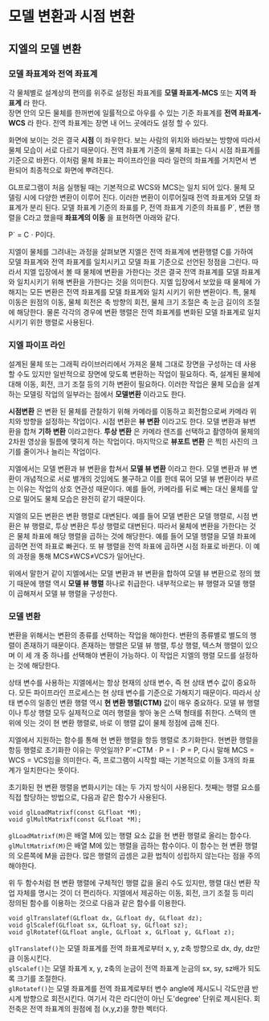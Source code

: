 # 모델 변환과 시점 변환

## 지엘의 모델 변환

### 모델 좌표계와 전역 좌표계

각 물체별로 설계상의 편의를 위주로 설정된 좌표계를 **모델 좌표계-MCS** 또는 **지역 좌표계** 라 한다.  
장면 안의 모든 물체를 한꺼번에 일률적으로 아우를 수 있는 기준 좌표계를 **전역 좌표계-WCS** 라 한다. 전역 좌표계는 장면 내 어느 곳에라도 설정 할 수 있다.

화면에 보이는 것은 결국 **시점** 이 좌우한다. 보는 사람의 위치와 바라보는 방향에 따라서 물체 모습이 서로 다르기 때문이다. 전역 좌표계 기준의 물체 좌표는 다시 시점 좌표계를 기준으로 바뀐다. 이처럼 물체 좌표는 파이프라인을 따라 일련의 좌표계를 거치면서 변환되어 최종적으로 화면에 뿌려진다.

GL프로그램이 처음 실행될 때는 기본적으로 WCS와 MCS는 일치 되어 있다. 물체 모델링 시에 다양한 변환이 이루어 진다. 이러한 변환이 이루어질때 전역 좌표계와 모델 좌표계가 분리 된다. 모델 좌표계 기준의 좌표를 P, 전역 좌표계 기준의 좌표를 P´, 변환 행렬을 C라고 했을때 **좌표계의 이동** 을 표현하면 아래와 같다.  

P´ = CㆍP이다.

지엘이 물체를 그려내는 과정을 살펴보면 지엘은 전역 좌표계에 변환행렬 C를 가하여 모델 좌표계와 전역 좌표계를 일치시키고 모델 좌표 기준으로 선언된 정점을 그린다. 따라서 지엘 입장에서 볼 때 물체에 변환을 가한다는 것은 결국 전역 좌표계를 모델 좌표계와 일치시키기 위해 변환을 가한다는 것을 의미한다. 지엘 입장에서 보았을 때 물체에 가해지는 모든 변환은 전역 좌표계를 모델 좌표계와 일치 시키기 위한 변환이다. 특, 물체 이동은 원점의 이동, 물체 회전은 축 방향의 회전, 물체 크기 조절은 축 눈금 길이의 조절에 해당한다. 물론 각각의 경우에 변환 행렬은 전역 좌표계를 변화된 모델 좌표계로 일치시키기 위한 행렬로 사용된다.

### 지엘 파이프 라인

설계된 물체 또는 그래픽 라이브러리에서 가져온 물체 그대로 장면을 구성하는 데 사용할 수도 있지만 일반적으로 장면에 맞도록 변환하는 작업이 필요하다. 즉, 설계된 물체에 대해 이동, 회전, 크기 조절 등의 기하 변환이 필요하다. 이러한 작업은 물체 모습을 설계하는 모델링 작업의 일부라는 점에서 **모델변환** 이라고도 한다.

**시점변환** 은 변환 된 물체를 관찰하기 위해 카메라를 이동하고 회전함으로써 카메라 위치와 방향을 설정하는 작업이다. 시점 변환은 **뷰 변환** 이라고도 한다.  모델 변환과 뷰변환을 합쳐 **기하 변환** 이라고한다. **투상 변환** 은 카메라 렌즈를 선택하고 촬영하여 물체의 2차원 영상을 필름에 맺히게 하는 작업이다. 마지막으로 **뷰포트 변환** 은 찍힌 사진의 크기를 줄이거나 늘리는 작업이다.

지엘에서는 모델 변환과 뷰 변환을 합쳐서 **모델 뷰 변환** 이라고 한다. 모델 변환과 뷰 변환이 개념적으로 서로 별개의 것임에도 불구하고 이를 한데 묶어 모델 뷰 변환이라 부르는 이유는 작업의 상호 연관성 때문이다. 예를 들어, 카메라를 뒤로 빼는 대신 물체를 앞으로 밀어도 물체 모습은 완전히 같기 때문이다.

지엘의 모든 변환은 변환 행렬로 대변된다. 예를 들어 모델 변환은 모델 행렬로, 시점 변환은 뷰 행렬로, 투상 변환은 투상 행렬로 대변된다. 따라서 물체에 변환을 가한다는 것은 물체 좌표에 해당 행렬을 곱하는 것에 해당한다. 예를 들어 모델 행렬을 모델 좌표에 곱하면 전역 좌표로 빠귄다. 또 뷰 행렬을 전역 좌표에 곱하면 시점 좌표로 바뀐다. 이 예의 과정을 통해 MCS≠WCS≠VCS가 일어난다.

위에서 말한거 같이 지엘에서는 모델 변환과 뷰 변환을 합하여 모델 뷰 변환으로 정의 했기 때문에 행렬 역시 **모델 뷰 행렬** 하나로 취급한다. 내부적으로는 뷰 행렬과 모델 행렬이 곱해져서 모델 뷰 행렬을 구성한다.

### 모델 변환

변환을 위해서는 변환의 종류를 선택하는 작업을 해야한다. 변환의 종류별로 별도의 행렬이 존재하기 때문이다. 존재하는 행렬은 모델 뷰 행렬, 투상 행렬, 텍스쳐 행렬이 있으며 이 세 개 중 하나를 선택해야 변환이 가능하다. 이 작업은 지엘의 행렬 모드를 설정하는 것에 해당한다.

상태 변수를 사용하는 지엘에서는 항상 현재의 상태 변수, 즉 현 상태 변수 값이 중요하다. 모든 파이프라인 프로세스는 현 상태 변수를 기준으로 가해지기 때문이다. 따라서 상태 변수의 일종인 변환 행렬 역시 **현 변환 행렬(CTM)** 값이 매우 중요하다. 모델 뷰 행렬이나 투상 행렬 모두 실제적으로 여러 행렬을 쌓아 놓은 스택 형태를 취한다. 스택의 맨 위에 잇는 것이 현 변환 행렬로, 바로 이 행렬 값이 물체 정점에 곱해 진다.

지엘에서 지원하는 함수를 통해 현 변환 행렬을 항등 행렬로 초기화한다. 현변환 행렬을 항등 행렬로 초기화한 이유는 무엇일까? P´=CTMㆍP = IㆍP = P, 다시 말해 MCS = WCS = VCS임을 의미한다. 즉, 프로그램이 시작할 때는 기본적으로 이들 3개의 좌표계가 일치한다는 뜻이다.

초기화된 현 변환 행렬을 변화시키는 데는 두 가지 방식이 사용된다. 첫째는 행렬 요소를 직접 할당하는 방법으로, 다음과 같은 함수가 사용된다.

```
void glLoadMatrixf(const GLfloat *M);
void glMultMatrixf(const GLfloat *M);
```

`glLoadMatrixf(M)`은 배열 M에 있는 행렬 요소 값을 현 변환 행렬로 올리는 함수다.  
`glMultMatrixf(M)`은 배열 M에 있는 행렬을 곱하는 함수이다. 이 함수는 현 변환 행렬의 오른쪽에 M을 곱한다. 많은 행렬의 곱셈은 교환 법칙이 성립하지 않는다는 점을 주의해야한다.

위 두 함수처럼 현 변환 행렬에 구체적인 행렬 값을 올리 수도 있지만, 행렬 대신 변환 작업 자체를 명시는 것이 더 편리하다. 지엘에서 제공하는 이동, 회전, 크기 조절 등 미리 정의된 함수를 이용하는 것으로 다음과 같은 함수를 이용한다.

```
void glTranslatef(GLfloat dx, GLfloat dy, GLfloat dz);
void glScalef(GLfloat sx, GLfloat sy, GLfloat sz);
void glRotatef(GLfloat angle, GLfloat x, GLfloat y, GLfloat z);
```

`glTranslatef()`는 모델 좌표계를 전역 좌표계로부터 x, y, z축 방향으로 dx, dy, dz만큼 이동시킨다.  
`glScalef()`는 모델 좌표계 x, y, z축의 눈금이 전역 좌표계 눈금의 sx, sy, sz배가 되도록 크기를 조절한다.  
`glRotatef()`는 모델 좌표계를 전역 좌표계로부터 변수 angle에 제시도니 각도만큼 반시계 방향으로 회전시킨다. 여기서 각은 라디안이 아닌 도'degree' 단위로 제시된다. 회전축은 전역 좌표계의 원점에 점 (x,y,z)을 향한 벡터다.
